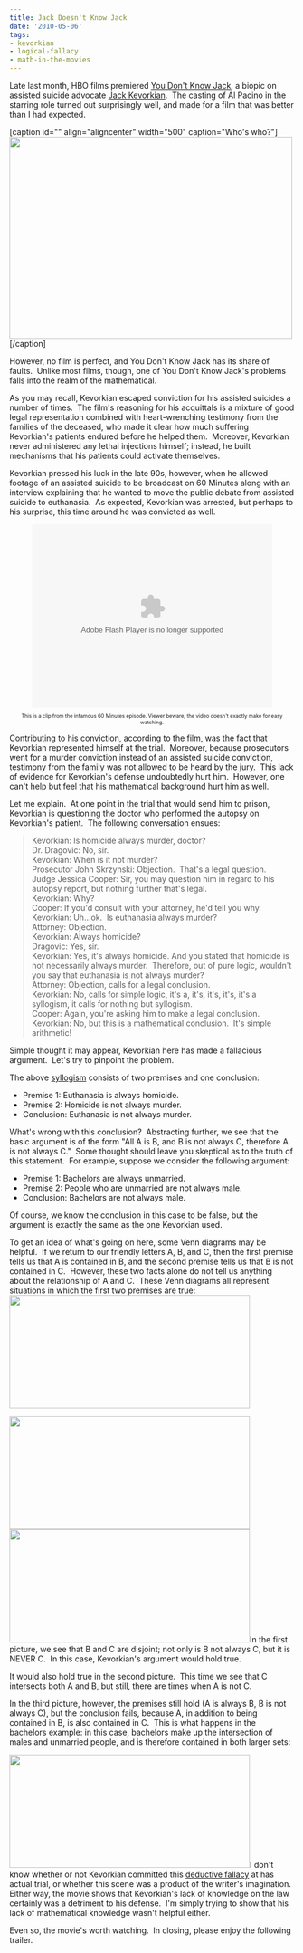 ```yaml
---
title: Jack Doesn't Know Jack
date: '2010-05-06'
tags:
- kevorkian
- logical-fallacy
- math-in-the-movies
---
```


<p>Late last month, HBO films premiered <a href="http://en.wikipedia.org/wiki/You_Don%27t_Know_Jack_%28film%29">You Don't Know Jack</a>, a biopic on assisted suicide advocate <a href="http://en.wikipedia.org/wiki/Jack_Kevorkian">Jack Kevorkian</a>.  The casting of Al Pacino in the starring role turned out surprisingly well, and made for a film that was better than I had expected.</p>

[caption id="" align="aligncenter" width="500" caption="Who&#39;s who?"]<a href="http://www.nypost.com/r/nypost/blogs/popwrap/200908/Images/200908_al-pacino-kevorkian.jpg"><img src="http://www.nypost.com/r/nypost/blogs/popwrap/200908/Images/200908_al-pacino-kevorkian.jpg" alt="" width="500" height="357" /></a>[/caption]

<p>However, no film is perfect, and You Don't Know Jack has its share of faults.  Unlike most films, though, one of You Don't Know Jack's problems falls into the realm of the mathematical.</p>

<p>As you may recall, Kevorkian escaped conviction for his assisted suicides a number of times.  The film's reasoning for his acquittals is a mixture of good legal representation combined with heart-wrenching testimony from the families of the deceased, who made it clear how much suffering Kevorkian's patients endured before he helped them.  Moreover, Kevorkian never administered any lethal injections himself; instead, he built mechanisms that his patients could activate themselves.</p>

<p>Kevorkian pressed his luck in the late 90s, however, when he allowed footage of an assisted suicide to be broadcast on 60 Minutes along with an interview explaining that he wanted to move the public debate from assisted suicide to euthanasia.  As expected, Kevorkian was arrested, but perhaps to his surprise, this time around he was convicted as well.</p>

<p style="font-size: 9px; text-align: center;">
<object classid="clsid:d27cdb6e-ae6d-11cf-96b8-444553540000" width="425" height="324" codebase="http://download.macromedia.com/pub/shockwave/cabs/flash/swflash.cab#version=6,0,40,0"><param name="flashvars" value="linkUrl=http://www.cbsnews.com/video/watch/?id=4462047n%3fsource=search_video&amp;releaseURL=http://cnettv.cnet.com/av/video/cbsnews/atlantis2/player-dest.swf&amp;videoId=50053837&amp;partner=news&amp;vert=News&amp;si=254&amp;autoPlayVid=false&amp;name=cbsPlayer&amp;allowScriptAccess=always&amp;wmode=transparent&amp;embedded=y&amp;scale=noscale&amp;rv=n&amp;salign=tl" /><param name="src" value="http://cnettv.cnet.com/av/video/cbsnews/atlantis2/player-dest.swf" /><param name="allowfullscreen" value="true" /><embed type="application/x-shockwave-flash" width="425" height="324" src="http://cnettv.cnet.com/av/video/cbsnews/atlantis2/player-dest.swf" allowfullscreen="true" flashvars="linkUrl=http://www.cbsnews.com/video/watch/?id=4462047n%3fsource=search_video&amp;releaseURL=http://cnettv.cnet.com/av/video/cbsnews/atlantis2/player-dest.swf&amp;videoId=50053837&amp;partner=news&amp;vert=News&amp;si=254&amp;autoPlayVid=false&amp;name=cbsPlayer&amp;allowScriptAccess=always&amp;wmode=transparent&amp;embedded=y&amp;scale=noscale&amp;rv=n&amp;salign=tl"></embed></object>
</p>

<p style="font-size: 9px; text-align: center;">This is a clip from the infamous 60 Minutes episode.  Viewer beware, the video doesn't exactly make for easy watching.</p>

<div><p style="text-align: left;">Contributing to his conviction, according to the film, was the fact that Kevorkian represented himself at the trial.  Moreover, because prosecutors went for a murder conviction instead of an assisted suicide conviction, testimony from the family was not allowed to be heard by the jury.  This lack of evidence for Kevorkian's defense undoubtedly hurt him.  However, one can't help but feel that his mathematical background hurt him as well.</p>

<p style="text-align: left;">Let me explain.  At one point in the trial that would send him to prison, Kevorkian is questioning the doctor who performed the autopsy on Kevorkian's patient.  The following conversation ensues:</p>

<blockquote>
<div>Kevorkian: Is homicide always murder, doctor?</div>
<div>Dr. Dragovic: No, sir.</div>
<div>Kevorkian: When is it not murder?</div>
<div>Prosecutor John Skrzynski: Objection.  That's a legal question.</div>
<div>Judge  Jessica Cooper: Sir, you may question him in regard to his autopsy  report, but nothing further that's legal.</div>
<div>Kevorkian: Why?</div>
<div>Cooper: If you'd consult with your attorney, he'd tell  you why.</div>
<div>Kevorkian: Uh...ok.  Is euthanasia always murder?</div>
<div>Attorney: Objection.</div>
<div>Kevorkian: Always homicide?</div>
<div>Dragovic: Yes, sir.</div>
<div>Kevorkian: Yes, it's always homicide. And you stated that homicide is not  necessarily always murder.  Therefore, out of pure logic, wouldn't you  say that euthanasia is not always murder?</div>
<div>Attorney: Objection, calls  for a legal conclusion.</div>
<div>Kevorkian: No, calls for simple logic, it's a, it's, it's, it's, it's a  syllogism, it calls for nothing but syllogism.</div>
<div>Cooper: Again,  you're asking him to make a legal conclusion.</div>
<div>Kevorkian: No, but this  is a mathematical conclusion.  It's simple arithmetic!</div>
</blockquote>

<p>Simple thought it may appear, Kevorkian here has made a fallacious argument.  Let's try to pinpoint the problem.</p>

<p>The above <a href="http://en.wikipedia.org/wiki/Syllogism">syllogism</a> consists of two premises and one conclusion:</p>

<ul>
	<li>Premise 1: Euthanasia is always homicide.</li>
	<li>Premise 2: Homicide is not always murder.</li>
	<li>Conclusion: Euthanasia is not always murder.</li>
</ul>
</div>

<p>What's wrong with this conclusion?  Abstracting further, we see that the basic argument is of the form "All A is B, and B is not always C, therefore A is not always C."  Some thought should leave you skeptical as to the truth of this statement.  For example, suppose we consider the following argument:</p>

<div>
<ul>
	<li>Premise 1: Bachelors are always unmarried.</li>
	<li>Premise 2: People who are unmarried are not always male.</li>
	<li>Conclusion: Bachelors are not always male.</li>
</ul>
</div>

<p>Of course, we know the conclusion in this case to be false, but the argument is exactly the same as the one Kevorkian used.</p>

<p>To get an idea of what's going on here, some Venn diagrams may be helpful.  If we return to our friendly letters A, B, and C, then the first premise tells us that A is contained in B, and the second premise tells us that B is not contained in C.  However, these two facts alone do not tell us anything about the relationship of A and C.  These Venn diagrams all represent situations in which the first two premises are true:<a href="http://www.mathgoespop.com/images/2010/05/venn1.jpg"><img class="aligncenter size-full wp-image-335" title="venn1" src="http://www.mathgoespop.com/images/2010/05/venn1.jpg" alt="" width="425" height="200" /></a></p>

<p><a href="http://www.mathgoespop.com/images/2010/05/venn2.jpg"><img class="aligncenter size-full wp-image-334" title="venn2" src="http://www.mathgoespop.com/images/2010/05/venn2.jpg" alt="" width="425" height="200" /></a><a href="http://www.mathgoespop.com/images/2010/05/venn3.jpg"><img class="aligncenter size-full wp-image-333" title="venn3" src="http://www.mathgoespop.com/images/2010/05/venn3.jpg" alt="" width="425" height="200" /></a>In the first picture, we see that B and C are disjoint; not only is B not always C, but it is NEVER C.  In this case, Kevorkian's argument would hold true.</p>

<p>It would also hold true in the second picture.  This time we see that C intersects both A and B, but still, there are times when A is not C.</p>

<p>In the third picture, however, the premises still hold (A is always B, B is not always C), but the conclusion fails, because A, in addition to being contained in B, is also contained in C.  This is what happens in the bachelors example: in this case, bachelors make up the intersection of males and unmarried people, and is therefore contained in both larger sets:</p>

<p><a href="http://www.mathgoespop.com/images/2010/05/venn4.jpg"><img class="aligncenter size-full wp-image-332" title="venn4" src="http://www.mathgoespop.com/images/2010/05/venn4.jpg" alt="" width="425" height="200" /></a>I don't know whether or not Kevorkian committed this <a href="http://en.wikipedia.org/wiki/Deductive_fallacy">deductive fallacy</a> at has actual trial, or whether this scene was a product of the writer's imagination.  Either way, the movie shows that Kevorkian's lack of knowledge on the law certainly was a detriment to his defense.  I'm simply trying to show that his lack of mathematical knowledge wasn't helpful either.</p>

<p>Even so, the movie's worth watching.  In closing, please enjoy the following trailer.</p>

<p style="text-align: center;">
<object classid="clsid:d27cdb6e-ae6d-11cf-96b8-444553540000" width="448" height="272" codebase="http://download.macromedia.com/pub/shockwave/cabs/flash/swflash.cab#version=6,0,40,0"><param name="allowFullScreen" value="true" /><param name="allowscriptaccess" value="always" /><param name="src" value="http://www.youtube.com/v/PSv0U94kiZ4&amp;hl=en_US&amp;fs=1&amp;" /><param name="allowfullscreen" value="true" /><embed type="application/x-shockwave-flash" width="448" height="272" src="http://www.youtube.com/v/PSv0U94kiZ4&amp;hl=en_US&amp;fs=1&amp;" allowscriptaccess="always" allowfullscreen="true"></embed></object>
</p>
